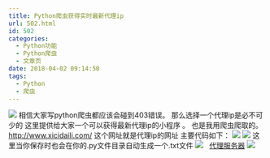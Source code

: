 ```yaml
---
title: Python爬虫获得实时最新代理ip
url: 502.html
id: 502
categories:
  - Python功能
  - Python爬虫
  - 文章页
date: 2018-04-02 09:14:50
tags:
  - Python
  - 爬虫
---
```


![](http://47.100.4.8/wp-content/uploads/2018/03/timg-6.jpg) 相信大家写python爬虫都应该会碰到403错误。 那么选择一个代理ip是必不可少的 这里提供给大家一个可以获得最新代理ip的小程序 。 也是我用爬虫爬取的。 http://www.xicidaili.com/ 这个网址就是代理ip的网址 主要代码如下： ![](http://47.100.4.8/wp-content/uploads/2018/04/QQ图片20180402091042.png) ![](http://47.100.4.8/wp-content/uploads/2018/04/QQ图片20180402091120.png) 这里当你保存时也会在你的.py文件目录自动生成一个.txt文件 ![](http://47.100.4.8/wp-content/uploads/2018/04/QQ图片20180402091300.png)   [代理服务器](http://47.100.4.8/wp-content/uploads/2018/04/代理服务器.rar) ![](http://47.100.4.8/wp-content/uploads/2018/03/timg-1.jpg)